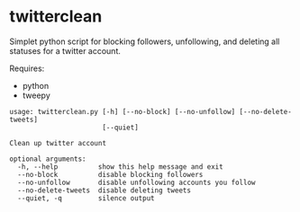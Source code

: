 # twitterclean
Simplet python script for blocking followers, unfollowing, and deleting all statuses for a twitter account. 

Requires:
- python
- tweepy

```
usage: twitterclean.py [-h] [--no-block] [--no-unfollow] [--no-delete-tweets]
                       [--quiet]

Clean up twitter account

optional arguments:
  -h, --help          show this help message and exit
  --no-block          disable blocking followers
  --no-unfollow       disable unfollowing accounts you follow
  --no-delete-tweets  disable deleting tweets
  --quiet, -q         silence output
```

